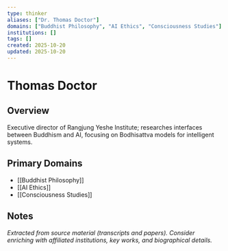 ```yaml
---
type: thinker
aliases: ["Dr. Thomas Doctor"]
domains: ["Buddhist Philosophy", "AI Ethics", "Consciousness Studies"]
institutions: []
tags: []
created: 2025-10-20
updated: 2025-10-20
---
```


# Thomas Doctor

## Overview

Executive director of Rangjung Yeshe Institute; researches interfaces between Buddhism and AI, focusing on Bodhisattva models for intelligent systems.

## Primary Domains

- [[Buddhist Philosophy]]
- [[AI Ethics]]
- [[Consciousness Studies]]

## Notes

*Extracted from source material (transcripts and papers). Consider enriching with affiliated institutions, key works, and biographical details.*
